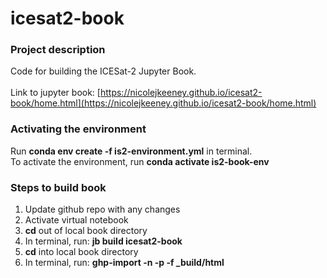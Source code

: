 # icesat2-book

### Project description
Code for building the ICESat-2 Jupyter Book.<br><br> Link to jupyter book: [https://nicolejkeeney.github.io/icesat2-book/home.html](https://nicolejkeeney.github.io/icesat2-book/home.html)



### Activating the environment 
Run **conda env create -f is2-environment.yml** in terminal.<br>To activate the environment, run **conda activate is2-book-env**



### Steps to build book 
 1) Update github repo with any changes
 2) Activate virtual notebook
 3) **cd** out of local book directory 
 4) In terminal, run: **jb build icesat2-book** 
 5) **cd** into local book directory 
 6) In terminal, run: **ghp-import -n -p -f _build/html** 
 